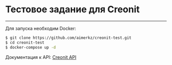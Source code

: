 # Тестовое задание для Creonit
***
Для запуска необходим Docker:

```bash
$ git clone https://github.com/aimerkz/creonit-test.git
$ cd creonit-test
$ docker-compose up -d
```

Документация к API: [Creonit API](http://127.0.0.1:8000/api/docs/)<br>
